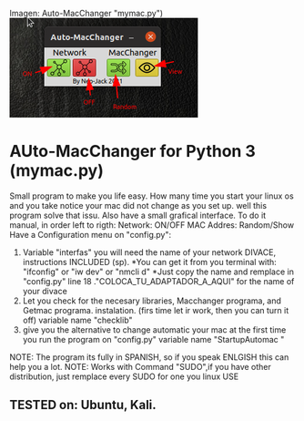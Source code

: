 Imagen: Auto-MacChanger "mymac.py")
![alt text](https://raw.githubusercontent.com/neo-jack-official/Auto-MacChanger/master/ex.png)

# AUto-MacChanger for Python 3 (mymac.py)
Small program to make you life easy. 
How many time you start your linux os and you take notice your mac did not change as you set up.
well this program solve that issu.
Also have a small grafical interface. To do it manual, in order left to rigth: Network: ON/OFF MAC Addres: Random/Show
Have a Configuration menu on "config.py":
1) Variable "interfas" you will need the name of your network DIVACE, instructions INCLUDED (sp).
  *You can get it from you terminal with: "ifconfig" or "iw dev" or "nmcli d"
  *Just copy the name and remplace in "config.py" line 18 ."COLOCA_TU_ADAPTADOR_A_AQUI"  for the name of your divace 
3) Let you check for the necesary libraries, Macchanger programa, and Getmac programa. instalation. (firs time let ir work, then you can turn it off) variable name "checklib"
4) give you the alternative to change automatic your mac at the first time you run the program on "config.py" variable name "StartupAutomac "

NOTE: The program its fully in SPANISH, so if you speak ENLGISH this can help you a lot.
NOTE: Works with Command "SUDO",if you have other distribution, just remplace every SUDO for one you linux USE
## TESTED on: Ubuntu, Kali.
